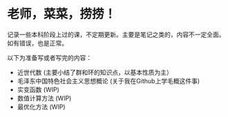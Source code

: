  # 老师，菜菜，捞捞！

记录一些本科阶段上过的课，不定期更新。主要是笔记之类的，内容不一定全面。如有错误，也是正常。  

以下为准备写或者写完的内容：  

* 近世代数 (主要小结了群和环的知识点，以基本性质为主）
* 毛泽东中国特色社会主义思想概论 (关于我在Github上学毛概这件事)
* 实变函数 (WIP)
* 数值计算方法 (WIP)
* 最优化方法 (WIP)
